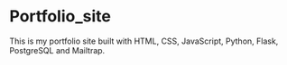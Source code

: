 # Portfolio_site
This is my portfolio site built with HTML, CSS, JavaScript, Python, Flask, PostgreSQL and Mailtrap. 
